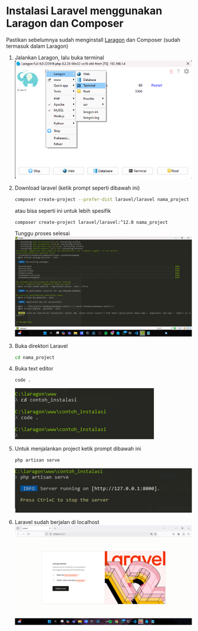 # Instalasi Laravel menggunakan Laragon dan Composer
 Pastikan sebelumnya sudah menginstall [Laragon](https://laragon.org/download/) dan Composer (sudah termasuk dalam Laragon)

1. Jalankan Laragon, lalu buka terminal
    ![Laragon Start](assets/laragonstart.png)

2. Download laravel (ketik prompt seperti dibawah ini)
    ```bash
    composer create-project --prefer-dist laravel/laravel nama_project
    ```

    atau bisa seperti ini untuk lebih spesifik 
    ```bash
    composer create-project laravel/laravel:^12.0 nama_project
    ```
    Tunggu proses selesai
    ![laravel End](assets/laravels.png) 

3. Buka direktori Laravel 
    ```bash 
    cd nama_project
    ```

4. Buka text editor
    ```bash
    code .
    ```
    ![Code .](assets/cdc.png)
    
5. Untuk menjalankan project ketik prompt dibawah ini
    ```bash
    php artisan serve
    ```
    ![Artisan](assets/artisan.png)

6. Laravel sudah berjalan di localhost
    ![Laravel End](assets/ld.png)
